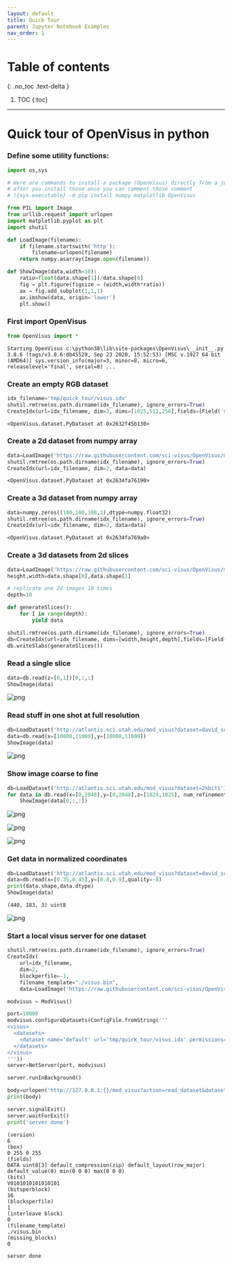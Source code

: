 ```yaml
---
layout: default
title: Quick Tour
parent: Jupyter Notebook Examples
nav_order: 1
---
```


# Table of contents
{: .no_toc .text-delta }

1. TOC
{:toc}

---

# Quick tour of OpenVisus in python


### Define some utility functions:


```python
import os,sys

# Here are commands to install a package (OpenVisus) directly from a jupyter notebook
# after you install those once you can comment those comment
# !{sys.executable} -m pip install numpy matplotlib OpenVisus
```


```python
from PIL import Image
from urllib.request import urlopen
import matplotlib.pyplot as plt
import shutil

def LoadImage(filename):
	if filename.startswith('http'):
		filename=urlopen(filename) 
	return numpy.asarray(Image.open(filename))

def ShowImage(data,width=10):
	ratio=float(data.shape[1])/data.shape[0]
	fig = plt.figure(figsize = (width,width*ratio))
	ax = fig.add_subplot(1,1,1)
	ax.imshow(data, origin='lower')
	plt.show()
```

### First import OpenVisus


```python
from OpenVisus import *
```

    Starting OpenVisus c:\python38\lib\site-packages\OpenVisus\__init__.py 3.8.6 (tags/v3.8.6:db45529, Sep 23 2020, 15:52:53) [MSC v.1927 64 bit (AMD64)] sys.version_info(major=3, minor=8, micro=6, releaselevel='final', serial=0) ...


### Create an empty RGB dataset


```python
idx_filename='tmp/quick_tour/visus.idx'
shutil.rmtree(os.path.dirname(idx_filename), ignore_errors=True)
CreateIdx(url=idx_filename, dim=3, dims=[1025,512,256],fields=[Field('data','uint8[3]','row_major')])
```




    <OpenVisus.dataset.PyDataset at 0x2632f45b130>



### Create a 2d dataset from numpy array


```python
data=LoadImage('https://raw.githubusercontent.com/sci-visus/OpenVisus/master/datasets/cat/gray.png')
shutil.rmtree(os.path.dirname(idx_filename), ignore_errors=True)
CreateIdx(url=idx_filename, dim=2, data=data)
```




    <OpenVisus.dataset.PyDataset at 0x2634fa76190>



### Create a 3d dataset from numpy array


```python
data=numpy.zeros((100,100,100,3),dtype=numpy.float32) 
shutil.rmtree(os.path.dirname(idx_filename), ignore_errors=True)
CreateIdx(url=idx_filename, dim=3, data=data)
```




    <OpenVisus.dataset.PyDataset at 0x2634fa769a0>



### Create a 3d datasets from 2d slices


```python
data=LoadImage('https://raw.githubusercontent.com/sci-visus/OpenVisus/master/datasets/cat/rgb.png')
height,width=data.shape[0],data.shape[1]

# replicate one 2d images 10 times
depth=10

def generateSlices():
    for I in range(depth): 
        yield data

shutil.rmtree(os.path.dirname(idx_filename), ignore_errors=True)    
db=CreateIdx(url=idx_filename, dims=[width,height,depth],fields=[Field('data','uint8[3]','row_major')])
db.writeSlabs(generateSlices())
```

### Read a single slice


```python
data=db.read(z=[0,1])[0,:,:]
ShowImage(data)
```


    
![png](quick_tour_files/quick_tour_15_0.png)
    


### Read stuff in one shot at full resolution


```python
db=LoadDataset('http://atlantis.sci.utah.edu/mod_visus?dataset=david_subsampled')
data=db.read(x=[10000,11000],y=[10000,11000])
ShowImage(data)
```


    
![png](quick_tour_files/quick_tour_17_0.png)
    


### Show image coarse to fine


```python
db=LoadDataset('http://atlantis.sci.utah.edu/mod_visus?dataset=2kbit1')
for data in db.read(x=[0,2048],y=[0,2048],z=[1024,1025], num_refinements=3, quality=-9):
    ShowImage(data[0,:,:])
```


    
![png](quick_tour_files/quick_tour_19_0.png)
    



    
![png](quick_tour_files/quick_tour_19_1.png)
    



    
![png](quick_tour_files/quick_tour_19_2.png)
    


### Get data in normalized coordinates


```python
db=LoadDataset('http://atlantis.sci.utah.edu/mod_visus?dataset=david_subsampled')
data=db.read(x=[0.35,0.45],y=[0.8,0.9],quality=-8)
print(data.shape,data.dtype)
ShowImage(data)
```

    (440, 183, 3) uint8



    
![png](quick_tour_files/quick_tour_21_1.png)
    


### Start a local visus server for one dataset


```python
shutil.rmtree(os.path.dirname(idx_filename), ignore_errors=True) 
CreateIdx(
    url=idx_filename, 
    dim=2,
    blockperfile=-1,
    filename_template="./visus.bin", 
    data=LoadImage('https://raw.githubusercontent.com/sci-visus/OpenVisus/master/datasets/cat/rgb.png'))

modvisus = ModVisus()

port=10000
modvisus.configureDatasets(ConfigFile.fromString('''
<visus>
  <datasets>
    <dataset name='default' url='tmp/quick_tour/visus.idx' permissions='public' />
  </datasets>
</visus>
'''))
server=NetServer(port, modvisus)

server.runInBackground()

body=urlopen('http://127.0.0.1:{}/mod_visus?action=read_dataset&dataset=default'.format(port)).read().decode('utf8')
print(body)

server.signalExit()
server.waitForExit()
print('server done')
```

    (version)
    6
    (box)
    0 255 0 255
    (fields)
    DATA uint8[3] default_compression(zip) default_layout(row_major) default_value(0) min(0 0 0) max(0 0 0) 
    (bits)
    V0101010101010101
    (bitsperblock)
    16
    (blocksperfile)
    1
    (interleave block)
    0
    (filename_template)
    ./visus.bin
    (missing_blocks)
    0
    
    server done



```python

```
